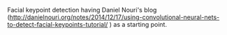 Facial keypoint detection having Daniel Nouri's blog (http://danielnouri.org/notes/2014/12/17/using-convolutional-neural-nets-to-detect-facial-keypoints-tutorial/ ) as a starting point.
